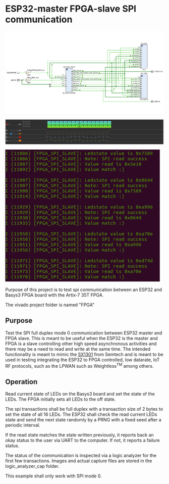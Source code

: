 ESP32-master FPGA-slave SPI communication
=========================================
![Schematic](./logic_analyzer_cap/From_vivado/schematic.png)


![Captured communication](./logic_analyzer_cap/with_fpga/full_duplex.png)

![Serial feedback](./logic_analyzer_cap/From_vivado/serial_feedback.png)

Purpose of this project is to test spi communication between an ESP32 and Basys3 FPGA board with the Artix-7 35T FPGA.

The vivado project folder is named "FPGA"

## Purpose 

Test the SPI full duplex mode 0 communication between ESP32 master and FPGA slave. This is meant to be useful when the ESP32 is the master and FPGA is a slave controlling other high speed asynchronous activities and there may be a need to read and write at the same time. The intended functionality is meant to mimic the [SX1301](https://www.google.com/url?sa=t&rct=j&q=&esrc=s&source=web&cd=1&cad=rja&uact=8&ved=2ahUKEwiJ347M5qjeAhUGKBoKHYEaAYcQFjAAegQIARAC&url=https%3A%2F%2Fwww.semtech.com%2Fuploads%2Fdocuments%2Fsx1301.pdf&usg=AOvVaw2KKa1S9cJEAFlk_XqdEVMx) from Semtech and is meant to be used in testing integrating the ESP32 to FPGA controlled, low datarate, IoT RF protocols, such as the LPWAN such as Weightless<sup>TM</sup> among others.

## Operation

Read current state of LEDs on the Basys3 board and set the state of the LEDs. The FPGA initially sets all LEDs to the off state.

The spi transactions shall be full duplex with a transaction size of 2 bytes to set the state of all 16 LEDs. The ESP32 shall check the read current LEDs state and send the next state randomly by a PRNG with a fixed seed after a periodic interval.

If the read state matches the state written previously, it reports back an okay status to the user via UART to the computer. If not, it reports a failure status.

The status of the communication is inspected via a logic analyzer for the first few transactions. Images and actual capture files are stored in the logic_analyzer_cap folder.

This example shall only work with SPI mode 0.


